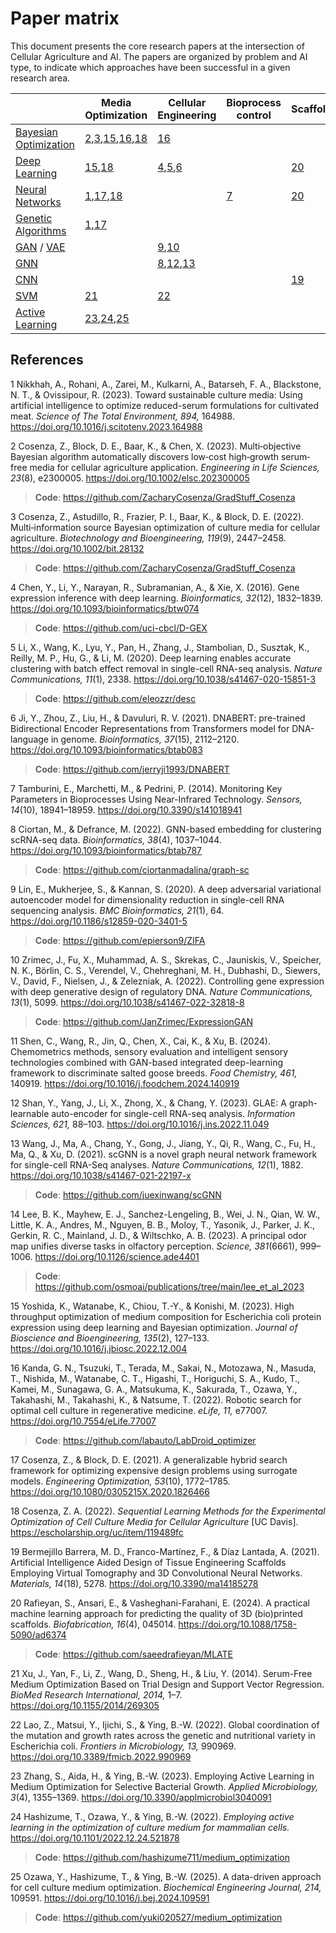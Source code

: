 # Paper matrix
This document presents the core research papers at the intersection of Cellular Agriculture and AI. The papers are organized by problem and AI type, to indicate which approaches have been successful in a given research area.

| | Media Optimization | Cellular Engineering | Bioprocess control | Scaffolding  | Sensory Prediction |
|---|---|---|---|---|---| 
| [Bayesian Optimization](https://en.wikipedia.org/wiki/Bayesian_optimization) | [2](#2),[3](#3),[15](#15),[16](#16),[18](#18) | [16](#16) | | | |
| [Deep Learning](https://en.wikipedia.org/wiki/Deep_learning) | [15](#15),[18](#18) | [4](#4),[5](#5),[6](#6) | | [20](#20) | |
| [Neural Networks](https://en.wikipedia.org/wiki/Neural_network) | [1](#1),[17](#17),[18](#18) | | [7](#7) | [20](#20) | |
| [Genetic Algorithms](https://en.wikipedia.org/wiki/Genetic_algorithm) | [1](#1),[17](#17) |  | | 
| [GAN](https://en.wikipedia.org/wiki/Generative_adversarial_network) / [VAE](https://en.wikipedia.org/wiki/Variational_autoencoder) | | [9](#9),[10](#10) | | | [11](#11) |
| [GNN](https://en.wikipedia.org/wiki/Graph_neural_network) | | [8](#8),[12](#12),[13](#13)| | | [14](#14) |
| [CNN](https://en.wikipedia.org/wiki/Convolutional_neural_network) | | | | [19](#19) | [11](#11) |
| [SVM](https://en.wikipedia.org/wiki/Support_vector_machine) | [21](#21) | [22](#22) | |  |  |
| [Active Learning](https://en.wikipedia.org/wiki/Active_learning_(machine_learning)) | [23](#23),[24](#24),[25](#25) | | | | |


## References

<a id="1">1</a> Nikkhah, A., Rohani, A., Zarei, M., Kulkarni, A., Batarseh, F. A., Blackstone, N. T., & Ovissipour, R. (2023). Toward sustainable culture media: Using artificial intelligence to optimize reduced-serum formulations for cultivated meat. *Science of The Total Environment, 894,* 164988. https://doi.org/10.1016/j.scitotenv.2023.164988

<a id="2">2</a> Cosenza, Z., Block, D. E., Baar, K., & Chen, X. (2023). Multi‐objective Bayesian algorithm automatically discovers low‐cost high‐growth serum‐free media for cellular agriculture application. *Engineering in Life Sciences, 23*(8), e2300005. https://doi.org/10.1002/elsc.202300005

> **Code**: https://github.com/ZacharyCosenza/GradStuff_Cosenza

<a id="3">3</a> Cosenza, Z., Astudillo, R., Frazier, P. I., Baar, K., & Block, D. E. (2022). Multi‐information source Bayesian optimization of culture media for cellular agriculture. *Biotechnology and Bioengineering, 119*(9), 2447–2458. https://doi.org/10.1002/bit.28132

> **Code**: https://github.com/ZacharyCosenza/GradStuff_Cosenza

<a id="4">4</a> Chen, Y., Li, Y., Narayan, R., Subramanian, A., & Xie, X. (2016). Gene expression inference with deep learning. *Bioinformatics, 32*(12), 1832–1839. https://doi.org/10.1093/bioinformatics/btw074

> **Code**: https://github.com/uci-cbcl/D-GEX

<a id="5">5</a> Li, X., Wang, K., Lyu, Y., Pan, H., Zhang, J., Stambolian, D., Susztak, K., Reilly, M. P., Hu, G., & Li, M. (2020). Deep learning enables accurate clustering with batch effect removal in single-cell RNA-seq analysis. *Nature Communications, 11*(1), 2338. https://doi.org/10.1038/s41467-020-15851-3

> **Code**: https://github.com/eleozzr/desc

<a id="6">6</a> Ji, Y., Zhou, Z., Liu, H., & Davuluri, R. V. (2021). DNABERT: pre-trained Bidirectional Encoder Representations from Transformers model for DNA-language in genome. *Bioinformatics, 37*(15), 2112–2120. https://doi.org/10.1093/bioinformatics/btab083

> **Code**: https://github.com/jerryji1993/DNABERT

<a id="7">7</a> Tamburini, E., Marchetti, M., & Pedrini, P. (2014). Monitoring Key Parameters in Bioprocesses Using Near-Infrared Technology. *Sensors, 14*(10), 18941–18959. https://doi.org/10.3390/s141018941

<a id="8">8</a> Ciortan, M., & Defrance, M. (2022). GNN-based embedding for clustering scRNA-seq data. *Bioinformatics, 38*(4), 1037–1044. https://doi.org/10.1093/bioinformatics/btab787

> **Code**: https://github.com/ciortanmadalina/graph-sc

<a id="9">9</a> Lin, E., Mukherjee, S., & Kannan, S. (2020). A deep adversarial variational autoencoder model for dimensionality reduction in single-cell RNA sequencing analysis. *BMC Bioinformatics, 21*(1), 64. https://doi.org/10.1186/s12859-020-3401-5

> **Code**: https://github.com/epierson9/ZIFA

<a id="10">10</a> Zrimec, J., Fu, X., Muhammad, A. S., Skrekas, C., Jauniskis, V., Speicher, N. K., Börlin, C. S., Verendel, V., Chehreghani, M. H., Dubhashi, D., Siewers, V., David, F., Nielsen, J., & Zelezniak, A. (2022). Controlling gene expression with deep generative design of regulatory DNA. *Nature Communications, 13*(1), 5099. https://doi.org/10.1038/s41467-022-32818-8

> **Code**: https://github.com/JanZrimec/ExpressionGAN

<a id="11">11</a> Shen, C., Wang, R., Jin, Q., Chen, X., Cai, K., & Xu, B. (2024). Chemometrics methods, sensory evaluation and intelligent sensory technologies combined with GAN-based integrated deep-learning framework to discriminate salted goose breeds. *Food Chemistry, 461,* 140919. https://doi.org/10.1016/j.foodchem.2024.140919

<a id="12">12</a> Shan, Y., Yang, J., Li, X., Zhong, X., & Chang, Y. (2023). GLAE: A graph-learnable auto-encoder for single-cell RNA-seq analysis. *Information Sciences, 621,* 88–103. https://doi.org/10.1016/j.ins.2022.11.049

<a id="13">13</a> Wang, J., Ma, A., Chang, Y., Gong, J., Jiang, Y., Qi, R., Wang, C., Fu, H., Ma, Q., & Xu, D. (2021). scGNN is a novel graph neural network framework for single-cell RNA-Seq analyses. *Nature Communications, 12*(1), 1882. https://doi.org/10.1038/s41467-021-22197-x

> **Code**: https://github.com/juexinwang/scGNN

<a id="14">14</a> Lee, B. K., Mayhew, E. J., Sanchez-Lengeling, B., Wei, J. N., Qian, W. W., Little, K. A., Andres, M., Nguyen, B. B., Moloy, T., Yasonik, J., Parker, J. K., Gerkin, R. C., Mainland, J. D., & Wiltschko, A. B. (2023). A principal odor map unifies diverse tasks in olfactory perception. *Science, 381*(6661), 999–1006. https://doi.org/10.1126/science.ade4401

> **Code**: https://github.com/osmoai/publications/tree/main/lee_et_al_2023

<a id="15">15</a> Yoshida, K., Watanabe, K., Chiou, T.-Y., & Konishi, M. (2023). High throughput optimization of medium composition for Escherichia coli protein expression using deep learning and Bayesian optimization. *Journal of Bioscience and Bioengineering, 135*(2), 127–133. https://doi.org/10.1016/j.jbiosc.2022.12.004

<a id="16">16</a> Kanda, G. N., Tsuzuki, T., Terada, M., Sakai, N., Motozawa, N., Masuda, T., Nishida, M., Watanabe, C. T., Higashi, T., Horiguchi, S. A., Kudo, T., Kamei, M., Sunagawa, G. A., Matsukuma, K., Sakurada, T., Ozawa, Y., Takahashi, M., Takahashi, K., & Natsume, T. (2022). Robotic search for optimal cell culture in regenerative medicine. *eLife, 11,* e77007. https://doi.org/10.7554/eLife.77007

> **Code**: https://github.com/labauto/LabDroid_optimizer

<a id="17">17</a> Cosenza, Z., & Block, D. E. (2021). A generalizable hybrid search framework for optimizing expensive design problems using surrogate models. *Engineering Optimization, 53*(10), 1772–1785. https://doi.org/10.1080/0305215X.2020.1826466

<a id="18">18</a> Cosenza, Z. A. (2022). *Sequential Learning Methods for the Experimental Optimization of Cell Culture Media for Cellular Agriculture* [UC Davis]. https://escholarship.org/uc/item/119489fc

<a id="19">19</a> Bermejillo Barrera, M. D., Franco-Martínez, F., & Díaz Lantada, A. (2021). Artificial Intelligence Aided Design of Tissue Engineering Scaffolds Employing Virtual Tomography and 3D Convolutional Neural Networks. *Materials, 14*(18), 5278. https://doi.org/10.3390/ma14185278

<a id="20">20</a> Rafieyan, S., Ansari, E., & Vasheghani-Farahani, E. (2024). A practical machine learning approach for predicting the quality of 3D (bio)printed scaffolds. *Biofabrication, 16*(4), 045014. https://doi.org/10.1088/1758-5090/ad6374

> **Code**: https://github.com/saeedrafieyan/MLATE

<a id="21">21</a> Xu, J., Yan, F., Li, Z., Wang, D., Sheng, H., & Liu, Y. (2014). Serum-Free Medium Optimization Based on Trial Design and Support Vector Regression. *BioMed Research International, 2014,* 1–7. https://doi.org/10.1155/2014/269305

<a id="22">22</a> Lao, Z., Matsui, Y., Ijichi, S., & Ying, B.-W. (2022). Global coordination of the mutation and growth rates across the genetic and nutritional variety in Escherichia coli. *Frontiers in Microbiology, 13,* 990969. https://doi.org/10.3389/fmicb.2022.990969

<a id="23">23</a> Zhang, S., Aida, H., & Ying, B.-W. (2023). Employing Active Learning in Medium Optimization for Selective Bacterial Growth. *Applied Microbiology, 3*(4), 1355–1369. https://doi.org/10.3390/applmicrobiol3040091

<a id="24">24</a> Hashizume, T., Ozawa, Y., & Ying, B.-W. (2022). *Employing active learning in the optimization of culture medium for mammalian cells.* https://doi.org/10.1101/2022.12.24.521878

> **Code**: https://github.com/hashizume711/medium_optimization

<a id="25">25</a> Ozawa, Y., Hashizume, T., & Ying, B.-W. (2025). A data-driven approach for cell culture medium optimization. *Biochemical Engineering Journal, 214,* 109591. https://doi.org/10.1016/j.bej.2024.109591

> **Code**: https://github.com/yuki020527/medium_optimization

